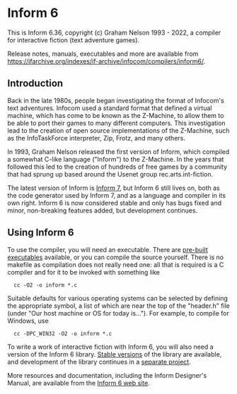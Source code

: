# Inform 6

This is Inform 6.36, copyright (c) Graham Nelson 1993 - 2022, a compiler for
interactive fiction (text adventure games).

Release notes, manuals, executables and more are available from
https://ifarchive.org/indexes/if-archive/infocom/compilers/inform6/.

## Introduction

Back in the late 1980s, people began investigating the format of Infocom's
text adventures. Infocom used a standard format that defined a virtual
machine, which has come to be known as the Z-Machine, to allow them to be
able to port their games to many different computers. This investigation lead
to the creation of open source implementations of the Z-Machine, such as the
InfoTaskForce interpreter, Zip, Frotz, and many others.

In 1993, Graham Nelson released the first version of Inform, which compiled a
somewhat C-like language ("Inform") to the Z-Machine. In the years that
followed this led to the creation of hundreds of free games by a community
that had sprung up based around the Usenet group rec.arts.int-fiction.

The latest version of Inform is [Inform 7](http://inform7.com/), but Inform 6
still lives on, both as the code generator used by Inform 7, and as a language
and compiler in its own right. Inform 6 is now considered stable and only has
bugs fixed and minor, non-breaking features added, but development continues.

## Using Inform 6

To use the compiler, you will need an executable. There are
[pre-built executables](https://ifarchive.org/indexes/if-archive/infocom/compilers/inform6/executables/)
available, or you can compile the source yourself. There is no makefile as
compilation does not really need one: all that is required is a C compiler and
for it to be invoked with something like

      cc -O2 -o inform *.c

Suitable defaults for various operating systems can be selected by defining
the appropriate symbol, a list of which are near the top of the "header.h"
file (under "Our host machine or OS for today is..."). For example, to compile
for Windows, use

      cc -DPC_WIN32 -O2 -o inform *.c

To write a work of interactive fiction with Inform 6, you will also need a
version of the Inform 6 library.
[Stable versions](https://ifarchive.org/indexes/if-archive/infocom/compilers/inform6/library/)
of the library are available, and development of the library continues in a
[separate project](https://gitlab.com/DavidGriffith/inform6lib).

More resources and documentation, including the Inform Designer's Manual, are
available from the [Inform 6 web site](https://www.inform-fiction.org/).

